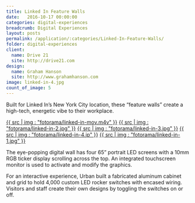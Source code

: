 ```yaml
---
title: Linked In Feature Walls
date:   2016-10-17 00:00:00
categories: digital-experiences
breadcrumb: Digital Experiences
layout: posts
permalink: /application/:categories/Linked-In-Feature-Walls/
folder: digital-experiences
client:
  name: Drive 21
  site: http://drive21.com
design: 
  name: Graham Hanson
  site: http://www.grahamhanson.com
image: linked-in-4.jpg
count_of_image: 5
---
```

<div class="col-xs-12 col-sm-12 col-md-12 col-lg-12">
  <p class="application-item__content application-item__content--top">
   Built for Linked In’s New York City location, these “feature walls” create a high-tech, energetic vibe to their workplace.
  </p>
  <div class="fotorama application-item__slider" data-nav="thumbs" data-thumbheight="109" border-width="3">
    <a {{ href | img : "fotorama/linked-in-mov.m4v" }}>{{ src | img : "fotorama/linked-in-mov.m4v" }}</a>
    <a {{ href | img : "fotorama/linked-in-2.jpg" }}>{{ src | img : "fotorama/linked-in-2.jpg" }}</a>
    <a {{ href | img : "fotorama/linked-in-3.jpg" }}>{{ src | img : "fotorama/linked-in-3.jpg" }}</a>
    <a {{ href | img : "fotorama/linked-in-4.jpg" }}>{{ src | img : "fotorama/linked-in-4.jp" }}</a>
    <a {{ href | img : "fotorama/linked-in-1.jpg" }}>{{ src | img : "fotorama/linked-in-1.jpg" }}</a>
  </div>
  <div class="visible-xs application-item__icon-slider">
      <i class="icon-swipe"></i>
    </div>
  <p class="application-item__content application-item__content--bottom">
    The eye-popping digital wall  has four 65” portrait LED screens with a 10mm RGB ticker display scrolling across the top. An integrated touchscreen monitor is used to activate and modify the graphics.
  </p>
  <p class="application-item__content application-item__content--bottom">
    For an interactive experience, Urban built a fabricated aluminum cabinet and grid to hold 4,000 custom LED rocker switches with encased wiring. Visitors and staff create their own designs by toggling the switches on or off.
  </p>
</div>
